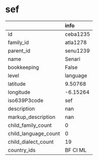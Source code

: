 # sef
|                      | info     |
|:---------------------|:---------|
| id                   | ceba1235 |
| family_id            | atla1278 |
| parent_id            | senu1239 |
| name                 | Senari   |
| bookkeeping          | False    |
| level                | language |
| latitude             | 9.50768  |
| longitude            | -6.15264 |
| iso639P3code         | sef      |
| description          | nan      |
| markup_description   | nan      |
| child_family_count   | 0        |
| child_language_count | 0        |
| child_dialect_count  | 19       |
| country_ids          | BF CI ML |